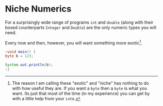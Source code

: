 # Niche Numerics

For a surprisingly wide range of programs `int` and `double`
(along with their boxed counterparts `Integer` and `Double`)
are the only numeric types you will need.

Every now and then, however, you will want something more exotic[^wording].

```java
~void main() {
byte b = 123;

System.out.println(b);
~}
```

[^wording]: The reason I am calling these "exotic" and "niche" has nothing to do with how
useful they are. If you want a `byte` then a `byte` is what you want. Its just that most
of the time (in my experience) you can get by with a little help from your `int`s.